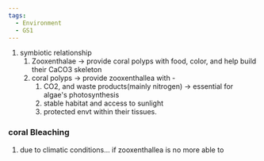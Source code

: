 ```yaml
---
tags:
  - Environment
  - GS1
---
```

1. symbiotic relationship
	1. Zooxenthalae -> provide coral polyps with food, color, and help build their CaCO3 skeleton
	2. coral polyps -> provide zooxenthallea with - 
		1. CO2, and waste products(mainly nitrogen) -> essential for algae's photosynthesis
		2. stable habitat and access to sunlight
		3. protected envt  within their tissues.
### coral Bleaching
1. due to climatic conditions... if zooxenthallea is no more able to